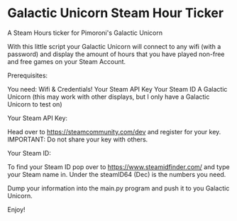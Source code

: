 # Galactic Unicorn Steam Hour Ticker
A Steam Hours ticker for Pimoroni's Galactic Unicorn

With this little script your Galactic Unicorn will connect to any wifi (with a password) and display the amount of hours that you have played non-free and free games on your Steam Account.

Prerequisites:

You need:
Wifi & Credentials!
Your Steam API Key
Your Steam ID
A Galactic Unicorn (this may work with other displays, but I only have a Galactic Unicorn to test on)

Your Steam API Key:

Head over to https://steamcommunity.com/dev and register for your key.
IMPORTANT: Do not share your key with others.

Your Steam ID:

To find your Steam ID pop over to https://www.steamidfinder.com/ and type your Steam name in.
Under the steamID64 (Dec) is the numbers you need.

Dump your information into the main.py program and push it to you Galactic Unicorn.

Enjoy!
